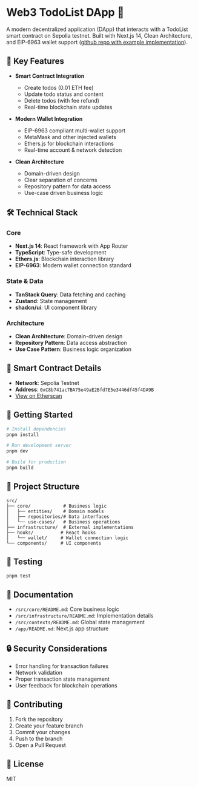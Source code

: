 
# Web3 TodoList DApp 📝

A modern decentralized application (DApp) that interacts with a TodoList smart contract on Sepolia testnet. Built with Next.js 14, Clean Architecture, and EIP-6963 wallet support ([github repo with example implementation](https://github.com/WalletConnect/EIP6963)).

## 🌟 Key Features

- **Smart Contract Integration**
  - Create todos (0.01 ETH fee)
  - Update todo status and content
  - Delete todos (with fee refund)
  - Real-time blockchain state updates

- **Modern Wallet Integration**
  - EIP-6963 compliant multi-wallet support
  - MetaMask and other injected wallets
  - Ethers.js for blockchain interactions
  - Real-time account & network detection

- **Clean Architecture**
  - Domain-driven design
  - Clear separation of concerns
  - Repository pattern for data access
  - Use-case driven business logic

## 🛠 Technical Stack

### Core
- **Next.js 14**: React framework with App Router
- **TypeScript**: Type-safe development
- **Ethers.js**: Blockchain interaction library
- **EIP-6963**: Modern wallet connection standard

### State & Data
- **TanStack Query**: Data fetching and caching
- **Zustand**: State management
- **shadcn/ui**: UI component library

### Architecture
- **Clean Architecture**: Domain-driven design
- **Repository Pattern**: Data access abstraction
- **Use Case Pattern**: Business logic organization

## 🔗 Smart Contract Details

- **Network**: Sepolia Testnet
- **Address**: `0xC8b741ac7BA75e49aE2Bfd7E5e3446df45f4DA9B`
- [View on Etherscan](https://sepolia.etherscan.io/address/0xC8b741ac7BA75e49aE2Bfd7E5e3446df45f4DA9B#code)

## 🚀 Getting Started

```bash
# Install dependencies
pnpm install

# Run development server
pnpm dev

# Build for production
pnpm build
```

## 📁 Project Structure

```
src/
├── core/            # Business logic
│   ├── entities/    # Domain models
│   ├── repositories/# Data interfaces
│   └── use-cases/   # Business operations
├── infrastructure/  # External implementations
├── hooks/          # React hooks
│   └── wallet/     # Wallet connection logic
└── components/     # UI components
```

## 🧪 Testing

```bash
pnpm test
```

## 📘 Documentation

- `/src/core/README.md`: Core business logic
- `/src/infrastructure/README.md`: Implementation details
- `/src/contexts/README.md`: Global state management
- `/app/README.md`: Next.js app structure

## 🔒 Security Considerations

- Error handling for transaction failures
- Network validation
- Proper transaction state management
- User feedback for blockchain operations

## 🤝 Contributing

1. Fork the repository
2. Create your feature branch
3. Commit your changes
4. Push to the branch
5. Open a Pull Request

## 📄 License

MIT
